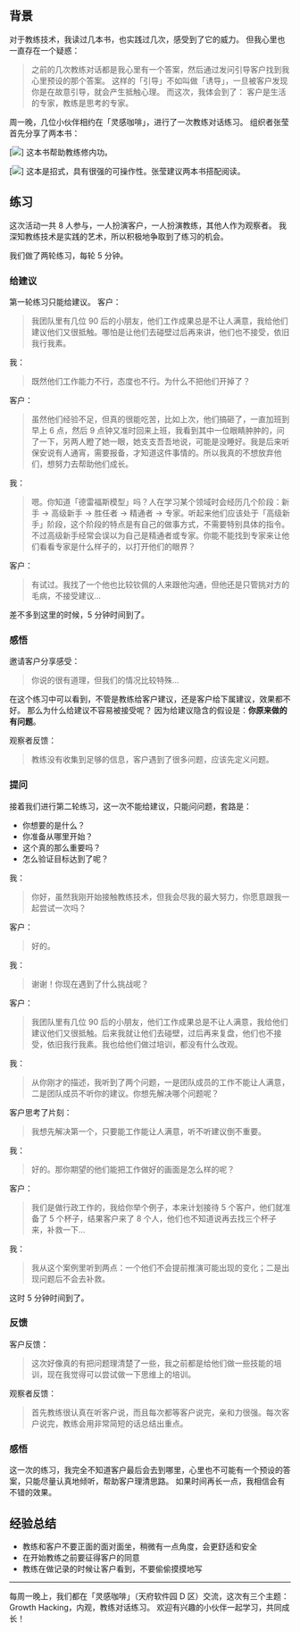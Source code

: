 ## 背景
对于教练技术，我读过几本书，也实践过几次，感受到了它的威力。
但我心里也一直存在一个疑惑：
>之前的几次教练对话都是我心里有一个答案，然后通过发问引导客户找到我心里预设的那个答案。
这样的「引导」不如叫做「诱导」，一旦被客户发现你是在故意引导，就会产生抵触心理。
而这次，我体会到了：
>客户是生活的专家，教练是思考的专家。

周一晚，几位小伙伴相约在「灵感咖啡」，进行了一次教练对话练习。
组织者张莹首先分享了两本书：

[![](./_image/2017-02-15-07-36-49.jpg)]
这本书帮助教练修内功。


[![](./_image/2017-02-15-07-38-21.jpg)]
这本是招式，具有很强的可操作性。张莹建议两本书搭配阅读。

## 练习
这次活动一共 8 人参与，一人扮演客户，一人扮演教练，其他人作为观察者。
我深知教练技术是实践的艺术，所以积极地争取到了练习的机会。

我们做了两轮练习，每轮 5 分钟。

### 给建议
第一轮练习只能给建议。
客户：
>我团队里有几位 90 后的小朋友，他们工作成果总是不让人满意，我给他们建议他们又很抵触。哪怕是让他们去碰壁过后再来讲，他们也不接受，依旧我行我素。

我：
>既然他们工作能力不行，态度也不行。为什么不把他们开掉了？

客户：
>虽然他们经验不足，但真的很能吃苦，比如上次，他们搞砸了，一直加班到早上 6 点，然后 9 点钟又准时回来上班，我看到其中一位眼睛肿肿的，问了一下，另两人瞪了她一眼，她支支吾吾地说，可能是没睡好。我是后来听保安说有人通宵，需要报备，才知道这件事情的。所以我真的不想放弃他们，想努力去帮助他们成长。

我：
>嗯。你知道「德雷福斯模型」吗？人在学习某个领域时会经历几个阶段：新手 -> 高级新手 -> 胜任者 -> 精通者 -> 专家。听起来他们应该处于「高级新手」阶段，这个阶段的特点是有自己的做事方式，不需要特别具体的指令。不过高级新手经常会误以为自己是精通者或专家。你能不能找到专家来让他们看看专家是什么样子的，以打开他们的眼界？

客户：
>有试过。我找了一个他也比较钦佩的人来跟他沟通，但他还是只管挑对方的毛病，不接受建议...

差不多到这里的时候，5 分钟时间到了。

### 感悟
邀请客户分享感受：
>你说的很有道理，但我们的情况比较特殊...

在这个练习中可以看到，不管是教练给客户建议，还是客户给下属建议，效果都不好。
那么为什么给建议不容易被接受呢？
因为给建议隐含的假设是：**你原来做的有问题**。

观察者反馈：
>教练没有收集到足够的信息，客户遇到了很多问题，应该先定义问题。

### 提问
接着我们进行第二轮练习，这一次不能给建议，只能问问题，套路是：
* 你想要的是什么？
* 你准备从哪里开始？
* 这个真的那么重要吗？
* 怎么验证目标达到了呢？

我：
>你好，虽然我刚开始接触教练技术，但我会尽我的最大努力，你愿意跟我一起尝试一次吗？

客户：
>好的。

我：
>谢谢！你现在遇到了什么挑战呢？

客户：
>我团队里有几位 90 后的小朋友，他们工作成果总是不让人满意，我给他们建议他们又很抵触。后来我就让他们去碰壁，过后再来复盘，他们也不接受，依旧我行我素。我也给他们做过培训，都没有什么改观。

我：
>从你刚才的描述，我听到了两个问题，一是团队成员的工作不能让人满意，二是团队成员不听你的建议。你想先解决哪个问题呢？

客户思考了片刻：
>我想先解决第一个，只要能工作能让人满意，听不听建议倒不重要。

我：
>好的。那你期望的他们能把工作做好的画面是怎么样的呢？

客户：
>我们是做行政工作的，我给你举个例子，本来计划接待 5 个客户，他们就准备了 5 个杯子，结果客户来了 8 个人，他们也不知道说再去找三个杯子来，补救一下...

我：
>我从这个案例里听到两点：一个他们不会提前推演可能出现的变化；二是出现问题后不会去补救。

这时 5 分钟时间到了。

### 反馈
客户反馈：
>这次好像真的有把问题理清楚了一些，我之前都是给他们做一些技能的培训，现在我觉得可以尝试做一下思维上的培训。

观察者反馈：
>首先教练很认真在听客户说，而且每次都等客户说完，亲和力很强。每次客户说完，教练会用非常简短的话总结出重点。

### 感悟
这一次的练习，我完全不知道客户最后会去到哪里，心里也不可能有一个预设的答案，只能尽量认真地倾听，帮助客户理清思路。
如果时间再长一点，我相信会有不错的效果。

## 经验总结
* 教练和客户不要正面的面对面坐，稍微有一点角度，会更舒适和安全
* 在开始教练之前要征得客户的同意
* 教练在做记录的时候让客户看到，不要偷偷摸摸地写
---
每周一晚上，我们都在「灵感咖啡」（天府软件园 D 区）交流，这次有三个主题：Growth Hacking，内观，教练对话练习。
欢迎有兴趣的小伙伴一起学习，共同成长！